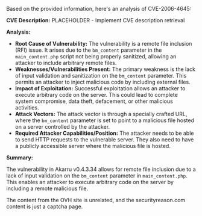 Based on the provided information, here's an analysis of CVE-2006-4645:

**CVE Description:** PLACEHOLDER - Implement CVE description retrieval

**Analysis:**

*   **Root Cause of Vulnerability:** The vulnerability is a remote file inclusion (RFI) issue. It arises due to the `bm_content` parameter in the `main_content.php` script not being properly sanitized, allowing an attacker to include arbitrary remote files.
*   **Weaknesses/Vulnerabilities Present:** The primary weakness is the lack of input validation and sanitization on the `bm_content` parameter. This permits an attacker to inject malicious code by including external files.
*   **Impact of Exploitation:** Successful exploitation allows an attacker to execute arbitrary code on the server. This could lead to complete system compromise, data theft, defacement, or other malicious activities.
*  **Attack Vectors:** The attack vector is through a specially crafted URL, where the `bm_content` parameter is set to point to a malicious file hosted on a server controlled by the attacker.
*   **Required Attacker Capabilities/Position:** The attacker needs to be able to send HTTP requests to the vulnerable server. They also need to have a publicly accessible server where the malicious file is hosted.

**Summary:**

The vulnerability in Akarru v0.4.3.34 allows for remote file inclusion due to a lack of input validation on the `bm_content` parameter in `main_content.php`. This enables an attacker to execute arbitrary code on the server by including a remote malicious file.

The content from the OVH site is unrelated, and the securityreason.com content is just a captcha page.
